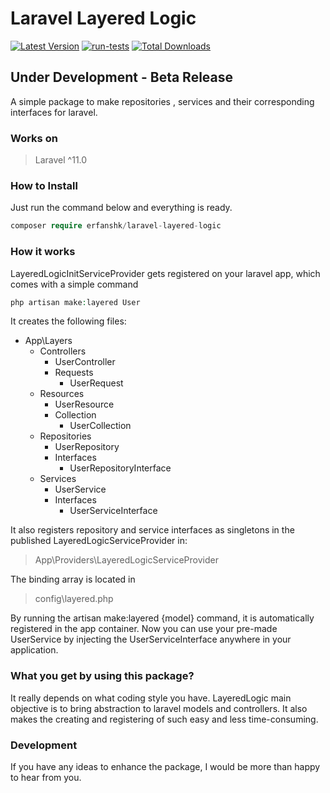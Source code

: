 # Laravel Layered Logic
[![Latest Version](https://img.shields.io/github/release/erfanshk/laravel-layered-logic.svg?style=flat-square)](https://github.com/erfanshk/laravel-layered-logic/releases)
[![run-tests](https://github.com/erfanshk/laravel-layered-logic/actions/workflows/run-tests.yml/badge.svg)](https://github.com/erfanshk/laravel-layered-logic/actions/workflows/run-tests.yml)
[![Total Downloads](https://img.shields.io/packagist/dt/erfanshk/laravel-layered-logic.svg?style=flat-square)](https://packagist.org/packages/erfanshk/laravel-layered-logic)
## Under Development - Beta Release
A simple package to make repositories , services and their corresponding interfaces for laravel.
### Works on
> Laravel ^11.0
### How to Install
Just run the command below and everything is ready.
```php
composer require erfanshk/laravel-layered-logic
```
### How it works
LayeredLogicInitServiceProvider gets registered on your laravel app, which comes with a simple command

```php
php artisan make:layered User
```
It creates the following files:


- App\Layers
  - Controllers
    - UserController 
    - Requests
      - UserRequest
  - Resources
    - UserResource
    - Collection
      - UserCollection
  - Repositories
    - UserRepository
    - Interfaces
      - UserRepositoryInterface
  - Services
    - UserService
    - Interfaces
      - UserServiceInterface


It also registers repository and service interfaces as singletons in the published LayeredLogicServiceProvider in:
> App\Providers\LayeredLogicServiceProvider

The binding array is located in
> config\layered.php

By running the artisan make:layered {model} command, it is automatically registered in the app container.
Now you can use your pre-made UserService by injecting the UserServiceInterface anywhere in your application.

### What you get by using this package?
It really depends on what coding style you have. LayeredLogic main objective is to bring abstraction to laravel models and controllers.
It also makes the creating and registering of such easy and less time-consuming.


### Development
If you have any ideas to enhance the package, I would be more than happy to hear from you. 
